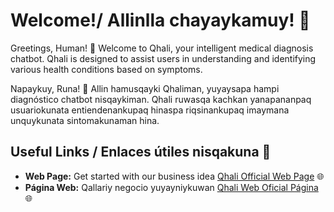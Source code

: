 # Welcome!/ Allinlla chayaykamuy! 🌺

Greetings, Human! 👋 Welcome to Qhali, your intelligent medical diagnosis chatbot. Qhali is designed to assist users in understanding and identifying various health conditions based on symptoms.

Napaykuy, Runa! 👋 Allin hamusqayki Qhaliman, yuyaysapa hampi diagnóstico chatbot nisqaykiman. Qhali ruwasqa kachkan yanapananpaq usuariokunata entiendenankupaq hinaspa riqsinankupaq imaymana unquykunata sintomakunaman hina.


## Useful Links / Enlaces útiles nisqakuna 🔗

- **Web Page:** Get started with our business idea [Qhali Official Web Page](https://qhali.pe/) 🌐
- **Página Web:** Qallariy negocio yuyayniykuwan [Qhali Web Oficial Página](https://qhali.pe/) 🌐
